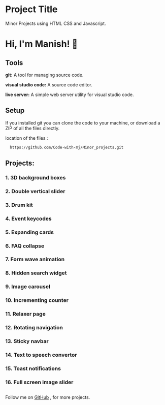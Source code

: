 
# Project Title

Minor Projects using HTML CSS and Javascript.


# Hi, I'm Manish! 👋


## Tools

**git:** A tool for managing source code.

**visual studio code:**  A source code editor.

**live server:** A simple web server utility for visual studio code.


## Setup

If you installed git you can clone the code to your machine, or download a ZIP of all the files directly.

location of the files :

```bash
  https://github.com/Code-with-mj/Minor_projects.git
```
    
## Projects:

### 1. 3D background boxes
### 2. Double vertical slider
### 3. Drum kit
### 4. Event keycodes
### 5. Expanding cards
### 6. FAQ collapse
### 7. Form wave animation
### 8. Hidden search widget
### 9. Image carousel
### 10. Incrementing counter
### 11. Relaxer page
### 12. Rotating navigation
### 13. Sticky navbar
### 14. Text to speech convertor
### 15. Toast notifications
### 16. Full screen image slider






## 

Follow me on [GitHub](https://github.com/code-with-mj/) , for more projects.

